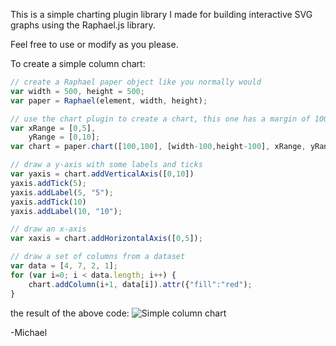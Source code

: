 This is a simple charting plugin library I made for building interactive SVG graphs using the Raphael.js library.

Feel free to use or modify as you please.



To create a simple column chart:

```javascript
// create a Raphael paper object like you normally would
var width = 500, height = 500;
var paper = Raphael(element, width, height);

// use the chart plugin to create a chart, this one has a margin of 100 pixels
var xRange = [0,5], 
    yRange = [0,10];
var chart = paper.chart([100,100], [width-100,height-100], xRange, yRange);

// draw a y-axis with some labels and ticks
var yaxis = chart.addVerticalAxis([0,10])
yaxis.addTick(5);
yaxis.addLabel(5, "5");
yaxis.addTick(10)
yaxis.addLabel(10, "10");

// draw an x-axis
var xaxis = chart.addHorizontalAxis([0,5]);

// draw a set of columns from a dataset
var data = [4, 7, 2, 1];
for (var i=0; i < data.length; i++) {
    chart.addColumn(i+1, data[i]).attr({"fill":"red");
}
```
the result of the above code: 
![Simple column chart](https://raw.github.com/gitpullgravity/raphaelchartplugins/master/samples/simple_chart_screenshot.png)

-Michael